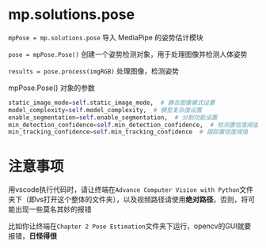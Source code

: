 # mp.solutions.pose

`mpPose = mp.solutions.pose` 导入 MediaPipe 的姿势估计模块

`pose = mpPose.Pose()` 创建一个姿势检测对象，用于处理图像并检测人体姿势

`results = pose.process(imgRGB)` 处理图像，检测姿势

mpPose.Pose() 对象的参数
```python
static_image_mode=self.static_image_mode,  # 静态图像模式设置
model_complexity=self.model_complexity,  # 模型复杂度设置
enable_segmentation=self.enable_segmentation,  # 分割功能设置
min_detection_confidence=self.min_detection_confidence,  # 检测置信度阈值
min_tracking_confidence=self.min_tracking_confidence  # 跟踪置信度阈值
```

# 注意事项

用vscode执行代码时，请让终端在`Advance Computer Vision with Python`文件夹下（即vs打开这个整体的文件夹），以及视频路径请使用**绝对路径**，否则，将可能出现一些莫名其妙的报错

比如你让终端在`Chapter 2 Pose Estimation`文件夹下运行，opencv的GUI就要报错，**日怪得很**